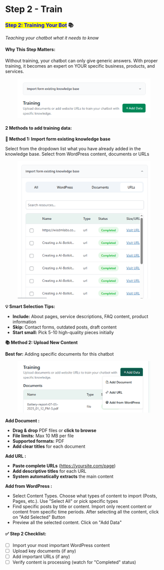 # Step 2 - Train

### <mark style="color:blue;">Step 2: Training Your Bot</mark> 📚

_Teaching your chatbot what it needs to know_

#### **Why This Step Matters:**

Without training, your chatbot can only give generic answers. With proper training, it becomes an expert on YOUR specific business, products, and services.

<figure><img src="../../.gitbook/assets/image (47).png" alt=""><figcaption></figcaption></figure>

#### **2 Methods to add training data:**



**📝 Method 1: Import form existing knowledge base**

Select from the dropdown list what you have already added in the knowledge base. Select from WordPress content, documents or URLs



<figure><img src="../../.gitbook/assets/image (48).png" alt=""><figcaption></figcaption></figure>



**💡 Smart Selection Tips:**

* **Include:** About pages, service descriptions, FAQ content, product information
* **Skip:** Contact forms, outdated posts, draft content
* **Start small:** Pick 5-10 high-quality pieces initially



**📚 Method 2: Upload New Content**

**Best for:** Adding specific documents for this chatbot



<figure><img src="../../.gitbook/assets/image (49).png" alt=""><figcaption></figcaption></figure>

**Add Document :**

* **Drag & drop** PDF files or **click to browse**
* **File limits:** Max 10 MB per file
* **Supported formats:** PDF
* **Add clear titles** for each document

**Add URL :**

* **Paste complete URLs** (https://yoursite.com/page)
* **Add descriptive titles** for each URL
* **System automatically extracts** the main content

**Add from WordPress :**

* Select Content Types. Choose what types of content to import (Posts, Pages, etc.). Use "Select All" or pick specific types
* Find specific posts by title or content. Import only recent content or content from specific time periods. After selecting all the content, click on "Add Selected" Button
* Preview all the selected content. Click on "Add Data"



#### **✅ Step 2 Checklist:**

* [ ] Import your most important WordPress content
* [ ] Upload key documents (if any)
* [ ] Add important URLs (if any)
* [ ] Verify content is processing (watch for "Completed" status)
